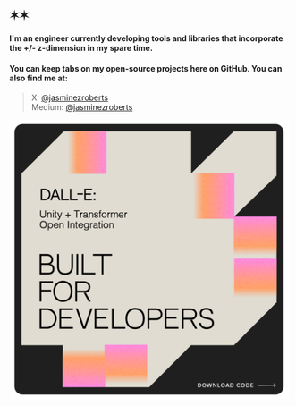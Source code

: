 ## ✶✶ 

#### I'm an engineer currently developing tools and libraries that incorporate the +/- z-dimension in my spare time. 

#### You can keep tabs on my open-source projects here on GitHub. You can also find me at:  

> X: [@jasminezroberts](https://www.twitter.com/jasminezroberts)<br/>
> Medium: [@jasminezroberts](https://www.medium.com/@jasminezroberts)

<img src="dalle.png" width="500"/>
